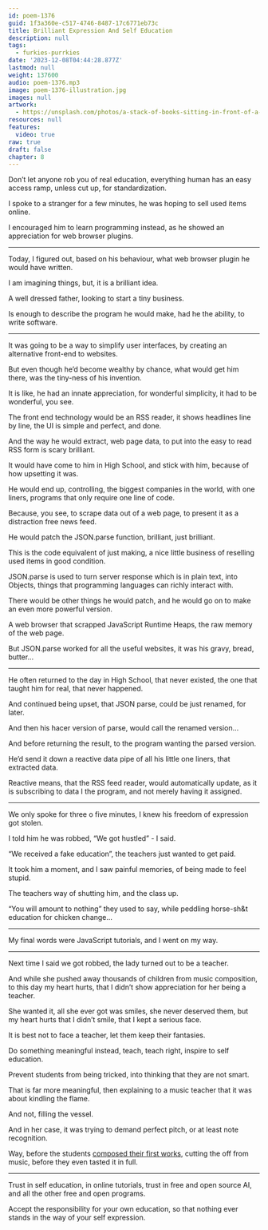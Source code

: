 ```yaml
---
id: poem-1376
guid: 1f3a360e-c517-4746-8487-17c6771eb73c
title: Brilliant Expression And Self Education
description: null
tags:
  - furkies-purrkies
date: '2023-12-08T04:44:28.877Z'
lastmod: null
weight: 137600
audio: poem-1376.mp3
image: poem-1376-illustration.jpg
images: null
artwork:
  - https://unsplash.com/photos/a-stack-of-books-sitting-in-front-of-a-computer-1Lt1ny9nGWY
resources: null
features:
  video: true
raw: true
draft: false
chapter: 8
---
```



Don’t let anyone rob you of real education,
everything human has an easy access ramp, unless cut up, for standardization.

I spoke to a stranger for a few minutes,
he was hoping to sell used items online.

I encouraged him to learn programming instead,
as he showed an appreciation for web browser plugins.

---

Today, I figured out, based on his behaviour,
what web browser plugin he would have written.

I am imagining things,
but, it is a brilliant idea.

A well dressed father,
looking to start a tiny business.

Is enough to describe the program he would make,
had he the ability, to write software.

---

It was going to be a way to simplify user interfaces,
by creating an alternative front-end to websites.

But even though he’d become wealthy by chance,
what would get him there, was the tiny-ness of his invention.

It is like, he had an innate appreciation,
for wonderful simplicity, it had to be wonderful, you see.

The front end technology would be an RSS reader,
it shows headlines line by line, the UI is simple and perfect, and done.

And the way he would extract, web page data,
to put into the easy to read RSS form is scary brilliant.

It would have come to him in High School,
and stick with him, because of how upsetting it was.

He would end up, controlling, the biggest companies in the world,
with one liners, programs that only require one line of code.

Because, you see, to scrape data out of a web page,
to present it as a distraction free news feed.

He would patch the JSON.parse function,
brilliant, just brilliant.

This is the code equivalent of just making,
a nice little business of reselling used items in good condition.

JSON.parse is used to turn server response which is in plain text,
into Objects, things that programming languages can richly interact with.

There would be other things he would patch,
and he would go on to make an even more powerful version.

A web browser that scrapped JavaScript Runtime Heaps,
the raw memory of the web page.

But JSON.parse worked for all the useful websites,
it was his gravy, bread, butter...

---

He often returned to the day in High School, that never existed,
the one that taught him for real, that never happened.

And continued being upset, that JSON parse,
could be just renamed, for later.

And then his hacer version of parse,
would call the renamed version…

And before returning the result,
to the program wanting the parsed version.

He’d send it down a reactive data pipe of all his little one liners,
that extracted data.

Reactive means, that the RSS feed reader, would automatically update,
as it is subscribing to data I the program, and not merely having it assigned.

---

We only spoke for three o five minutes,
I knew his freedom of expression got stolen.

I told him he was robbed,
“We got hustled” - I said.

“We received a fake education”,
the teachers just wanted to get paid.

It took him a moment,
and I saw painful memories, of being made to feel stupid.

The teachers way of shutting him,
and the class up.

“You will amount to nothing” they used to say,
while peddling horse-sh&t education for chicken change...

---

My final words were JavaScript tutorials,
and I went on my way.

---

Next time I said we got robbed,
the lady turned out to be a teacher.

And while she pushed away thousands of children from music composition,
to this day my heart hurts, that I didn’t show appreciation for her being a teacher.

She wanted it, all she ever got was smiles, she never deserved them,
but my heart hurts that I didn’t smile, that I kept a serious face.

It is best not to face a teacher,
let them keep their fantasies.

Do something meaningful instead,
teach, teach right, inspire to self education.

Prevent students from being tricked,
into thinking that they are not smart.

That is far more meaningful,
then explaining to a music teacher that it was about kindling the flame.

And not,
filling the vessel.

And in her case, it was trying to demand perfect pitch,
or at least note recognition.

Way, before the students [composed their first works][1],
cutting the off from music, before they even tasted it in full.

---

Trust in self education, in online tutorials,
trust in free and open source AI, and all the other free and open programs.

Accept the responsibility for your own education,
so that nothing ever stands in the way of your self expression.

[1]: https://www.youtube.com/watch?v=0sRvkaxh8EU
